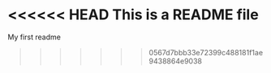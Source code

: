 <<<<<< HEAD
This is a README file
=======
My first readme
>>>>>>> 0567d7bbb33e72399c488181f1ae9438864e9038

